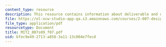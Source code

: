 ```yaml
---
content_type: resource
description: This resource contains information about deliverable and other activities.
file: https://ol-ocw-studio-app-qa.s3.amazonaws.com/courses/2-007-design-and-manufacturing-i-spring-2009/bfec9e492713a8583a1113c004e7fecd_MIT2_007s09_f07.pdf
file_type: application/pdf
resourcetype: Document
title: MIT2_007s09_f07.pdf
uid: bfec9e49-2713-a858-3a11-13c004e7fecd
---
```

